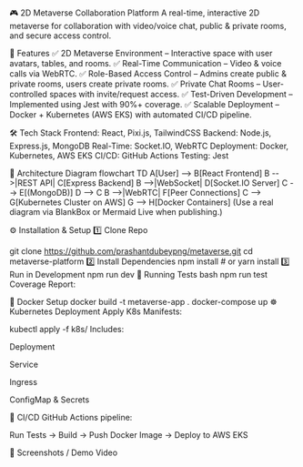 🎮 2D Metaverse Collaboration Platform
A real-time, interactive 2D metaverse for collaboration with video/voice chat, public & private rooms, and secure access control.

🚀 Features
✅ 2D Metaverse Environment – Interactive space with user avatars, tables, and rooms.
✅ Real-Time Communication – Video & voice calls via WebRTC.
✅ Role-Based Access Control – Admins create public & private rooms, users create private rooms.
✅ Private Chat Rooms – User-controlled spaces with invite/request access.
✅ Test-Driven Development – Implemented using Jest with 90%+ coverage.
✅ Scalable Deployment – Docker + Kubernetes (AWS EKS) with automated CI/CD pipeline.

🛠 Tech Stack
Frontend: React, Pixi.js, TailwindCSS
Backend: Node.js, Express.js, MongoDB
Real-Time: Socket.IO, WebRTC
Deployment: Docker, Kubernetes, AWS EKS
CI/CD: GitHub Actions
Testing: Jest

📐 Architecture Diagram
flowchart TD
    A[User] --> B[React Frontend]
    B -->|REST API| C[Express Backend]
    B -->|WebSocket| D[Socket.IO Server]
    C --> E[(MongoDB)]
    D --> C
    B -->|WebRTC| F[Peer Connections]
    C --> G[Kubernetes Cluster on AWS]
    G --> H[Docker Containers]
(Use a real diagram via BlankBox or Mermaid Live when publishing.)

⚙️ Installation & Setup
1️⃣ Clone Repo

git clone https://github.com/prashantdubeypng/metaverse.git
cd metaverse-platform
2️⃣ Install Dependencies
npm install   # or yarn install
3️⃣ Run in Development
npm run dev
🧪 Running Tests
bash
npm run test
Coverage Report:

🐳 Docker Setup
docker build -t metaverse-app .
docker-compose up
☸️ Kubernetes Deployment
Apply K8s Manifests:


kubectl apply -f k8s/
Includes:

Deployment

Service

Ingress

ConfigMap & Secrets

🚀 CI/CD
GitHub Actions pipeline:

Run Tests → Build → Push Docker Image → Deploy to AWS EKS

📸 Screenshots / Demo Video

